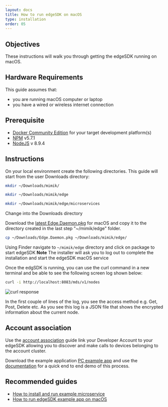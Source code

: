 ```yaml
---
layout: docs
title: How to run edgeSDK on macOS
type: installation
order: 05
---
```


## Objectives

These instructions will walk you through getting the edgeSDK running on macOS.

## Hardware Requirements

This guide assumes that:

- you are running macOS  computer or laptop
- you have a wired or wireless internet connection

## Prerequisite

- [Docker Community Edition](https://www.docker.com/community-edition#/download) for your target development platform(s)
- [NPM](https://www.npmjs.com/) v5.7.1
- [NodeJS](https://nodejs.org) v 8.9.4

## Instructions

On your local environment create the following directories. This guide will start from the user Downloads directory:

```bash 
mkdir ~/Downloads/mimik/
```

```bash 
mkdir ~/Downloads/mimik/edge
```

```bash 
mkdir ~/Downloads/mimik/edge/microservices
```

Change into the Downloads directory

Download the [latest Edge.Daemon.pkg](https://github.com/mimikgit/edgeSDK/releases) for macOS and copy it to the directory created in the last step "~/mimik/edge" folder.

```bash 
cp ~/Downloads/Edge.Daemon.pkg ~/Downloads/mimik/edge/
```

<!-- Next copy the edgeSDK license configuration to the edgeSDK installation directory

```cp -a ~/Downloads/edgeSDK/tools/mimikEdge.lic ~/Downloads/mimik/edge/ ```
 -->

Using Finder navigate to ```~/mimik/edge``` directory and click on package to start edgeSDK **Note** The installer will ask you to log out to complete the installation and start the edgeSDK macOS service

Once the edgSDK is running, you can  use the curl command in a new terminal and be able to see the following screen log shown below:

```bash 
curl -i http://localhost:8083/mds/v1/nodes
```

![curl response](/assets/images/documentation/curl_response_install_edgeSDK.png)

In the first couple of lines of the log, you see the access method e.g. Get, Post, Delete etc. As you see this log is a JSON file that shows the encrypted information about the current node.

## Account association

Use the [account association](/docs/1.2.0/getting-started/account-association.html) guide link your Developer Account to your edgeSDK allowing you to discover and make calls to devices belonging to the account cluster.

Download the example application  [PC example app](https://github.com/mimikgit/edgeSDK/tree/master/example/PC%20Hello%20App) and use the [documentation](/docs/1.2.0/example-apps/how-to-run-edgesdk-example-app-on-macos.html)  for a quick end to end demo of this process.

## Recommended guides

- [How to install and run example microservice](/docs/1.2.0/microservices/How-to-deploy-example-microservice.html)
- [How to run edgeSDK example app on macOS ](/docs/1.2.0/example-apps/how-to-run-edgeSDK-example-app-on-macos.html)